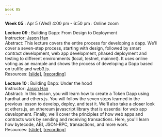 ```yaml
---
Week 05
---
```


<b>Week 05</b>
: Apr 5 (Wed) 4:00 pm - 6:50 pm
  : Online zoom

<b>Lecture 09</b>
: Building Dapp: From Design to Deployment<br>
  Instructor: <a href="/kaist/staff/#Jaesun Han (Jason)">Jason Han</a><br>
  Abstract: This lecture covers the entire process for developing a dapp. We'll cover a seven-step process, starting with design, followed by smart contract development, web app development, phased deployment and testing to different environments (local, testnet, mainnet). It uses online voting as an example and shows the process of developing a Dapp based on truffle and web3.js.<br>
  Resources: <a href="/kaist/assets/files/Web3@KAIST-Lecture09.pdf" target="_blank">[slide]</a>, <a href="https://youtu.be/6IkqdaWQRTI" target="_blank">[recording]</a><br>

<b>Lecture 10</b>
: Building Dapp: Under the hood<br>
  Instructor: <a href="/kaist/staff/#Jaesun Han (Jason)">Jason Han</a><br>
  Abstract: In this lesson, you will learn how to create a Token Dapp using hardhat and ethers.js. You will follow the seven steps learned in the previous lesson to develop, deploy, and test it. We'll also take a closer look at ethers.js, an ethereum javascript library that is essential for web app development. Finally, we'll cover the principles of how web apps and contracts work by sending and receiving transactions. Here, you'll learn how bytecode, ABI, JSON-RPC, transactions, and more work.<br> 
  Resources: <a href="/kaist/assets/files/Web3@KAIST-Lecture10.pdf" target="_blank">[slide]</a>, <a href="https://youtu.be/zrgpfSTgbL0" target="_blank">[recording]</a><br>
